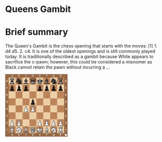 
Queens Gambit
=============

# Brief summary


The Queen's Gambit is the chess opening that starts with the moves: [1] 1. d4 d5. 2. c4. It is one of the oldest openings and is still commonly played today. It is traditionally described as a gambit because White appears to sacrifice the c-pawn; however, this could be considered a misnomer as Black cannot retain the pawn without incurring a ...

<img src="/img/Queens Gambit.jpg" width="200"/>